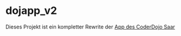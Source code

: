 # dojapp_v2
Dieses Projekt ist ein kompletter Rewrite der [App des CoderDojo Saar](https://github.com/CoderDojo-Saar/dojapp-saar)
